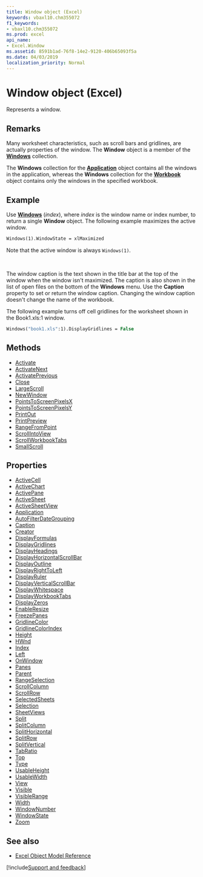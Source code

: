```yaml
---
title: Window object (Excel)
keywords: vbaxl10.chm355072
f1_keywords:
- vbaxl10.chm355072
ms.prod: excel
api_name:
- Excel.Window
ms.assetid: 8591b1ad-76f8-14e2-9120-406b65093f5a
ms.date: 04/03/2019
localization_priority: Normal
---
```



# Window object (Excel)

Represents a window.


## Remarks

Many worksheet characteristics, such as scroll bars and gridlines, are actually properties of the window. The **Window** object is a member of the **[Windows](Excel.Windows.md)** collection. 

The **Windows** collection for the **[Application](Excel.Application(object).md)** object contains all the windows in the application, whereas the **Windows** collection for the **[Workbook](Excel.Workbook.md)** object contains only the windows in the specified workbook.


## Example

Use **[Windows](excel.application.windows.md)** (_index_), where _index_ is the window name or index number, to return a single **Window** object. The following example maximizes the active window.

```vb
Windows(1).WindowState = xlMaximized
```

Note that the active window is always `Windows(1)`.

<br/>

The window caption is the text shown in the title bar at the top of the window when the window isn't maximized. The caption is also shown in the list of open files on the bottom of the **Windows** menu. Use the **Caption** property to set or return the window caption. Changing the window caption doesn't change the name of the workbook. 

The following example turns off cell gridlines for the worksheet shown in the Book1.xls:1 window.

```vb
Windows("book1.xls":1).DisplayGridlines = False
```


## Methods

- [Activate](Excel.Window.Activate.md)
- [ActivateNext](Excel.Window.ActivateNext.md)
- [ActivatePrevious](Excel.Window.ActivatePrevious.md)
- [Close](Excel.Window.Close.md)
- [LargeScroll](Excel.Window.LargeScroll.md)
- [NewWindow](Excel.Window.NewWindow.md)
- [PointsToScreenPixelsX](Excel.Window.PointsToScreenPixelsX.md)
- [PointsToScreenPixelsY](Excel.Window.PointsToScreenPixelsY.md)
- [PrintOut](Excel.Window.PrintOut.md)
- [PrintPreview](Excel.Window.PrintPreview.md)
- [RangeFromPoint](Excel.Window.RangeFromPoint.md)
- [ScrollIntoView](Excel.Window.ScrollIntoView.md)
- [ScrollWorkbookTabs](Excel.Window.ScrollWorkbookTabs.md)
- [SmallScroll](Excel.Window.SmallScroll.md)

## Properties

- [ActiveCell](Excel.Window.ActiveCell.md)
- [ActiveChart](Excel.Window.ActiveChart.md)
- [ActivePane](Excel.Window.ActivePane.md)
- [ActiveSheet](Excel.Window.ActiveSheet.md)
- [ActiveSheetView](Excel.Window.ActiveSheetView.md)
- [Application](Excel.Window.Application.md)
- [AutoFilterDateGrouping](Excel.Window.AutoFilterDateGrouping.md)
- [Caption](Excel.Window.Caption.md)
- [Creator](Excel.Window.Creator.md)
- [DisplayFormulas](Excel.Window.DisplayFormulas.md)
- [DisplayGridlines](Excel.Window.DisplayGridlines.md)
- [DisplayHeadings](Excel.Window.DisplayHeadings.md)
- [DisplayHorizontalScrollBar](Excel.Window.DisplayHorizontalScrollBar.md)
- [DisplayOutline](Excel.Window.DisplayOutline.md)
- [DisplayRightToLeft](Excel.Window.DisplayRightToLeft.md)
- [DisplayRuler](Excel.Window.DisplayRuler.md)
- [DisplayVerticalScrollBar](Excel.Window.DisplayVerticalScrollBar.md)
- [DisplayWhitespace](Excel.Window.DisplayWhitespace.md)
- [DisplayWorkbookTabs](Excel.Window.DisplayWorkbookTabs.md)
- [DisplayZeros](Excel.Window.DisplayZeros.md)
- [EnableResize](Excel.Window.EnableResize.md)
- [FreezePanes](Excel.Window.FreezePanes.md)
- [GridlineColor](Excel.Window.GridlineColor.md)
- [GridlineColorIndex](Excel.Window.GridlineColorIndex.md)
- [Height](Excel.Window.Height.md)
- [HWnd](Excel.window.hwnd.md)
- [Index](Excel.Window.Index.md)
- [Left](Excel.Window.Left.md)
- [OnWindow](Excel.Window.OnWindow.md)
- [Panes](Excel.Window.Panes.md)
- [Parent](Excel.Window.Parent.md)
- [RangeSelection](Excel.Window.RangeSelection.md)
- [ScrollColumn](Excel.Window.ScrollColumn.md)
- [ScrollRow](Excel.Window.ScrollRow.md)
- [SelectedSheets](Excel.Window.SelectedSheets.md)
- [Selection](Excel.Window.Selection.md)
- [SheetViews](Excel.Window.SheetViews.md)
- [Split](Excel.Window.Split.md)
- [SplitColumn](Excel.Window.SplitColumn.md)
- [SplitHorizontal](Excel.Window.SplitHorizontal.md)
- [SplitRow](Excel.Window.SplitRow.md)
- [SplitVertical](Excel.Window.SplitVertical.md)
- [TabRatio](Excel.Window.TabRatio.md)
- [Top](Excel.Window.Top.md)
- [Type](Excel.Window.Type.md)
- [UsableHeight](Excel.Window.UsableHeight.md)
- [UsableWidth](Excel.Window.UsableWidth.md)
- [View](Excel.Window.View.md)
- [Visible](Excel.Window.Visible.md)
- [VisibleRange](Excel.Window.VisibleRange.md)
- [Width](Excel.Window.Width.md)
- [WindowNumber](Excel.Window.WindowNumber.md)
- [WindowState](Excel.Window.WindowState.md)
- [Zoom](Excel.Window.Zoom.md)


## See also

- [Excel Object Model Reference](overview/Excel/object-model.md)

[!include[Support and feedback](~/includes/feedback-boilerplate.md)]

